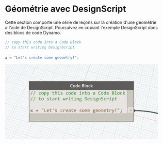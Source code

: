 # Géométrie avec DesignScript

Cette section comporte une série de leçons sur la création d'une géométrie à l'aide de DesignScript. Poursuivez en copiant l'exemple DesignScript dans des blocs de code Dynamo.

```js
// copy this code into a Code Block
// to start writing DesignScript

x = "Let's create some geometry!";
```
![](images/12/CodeBlock.png)

